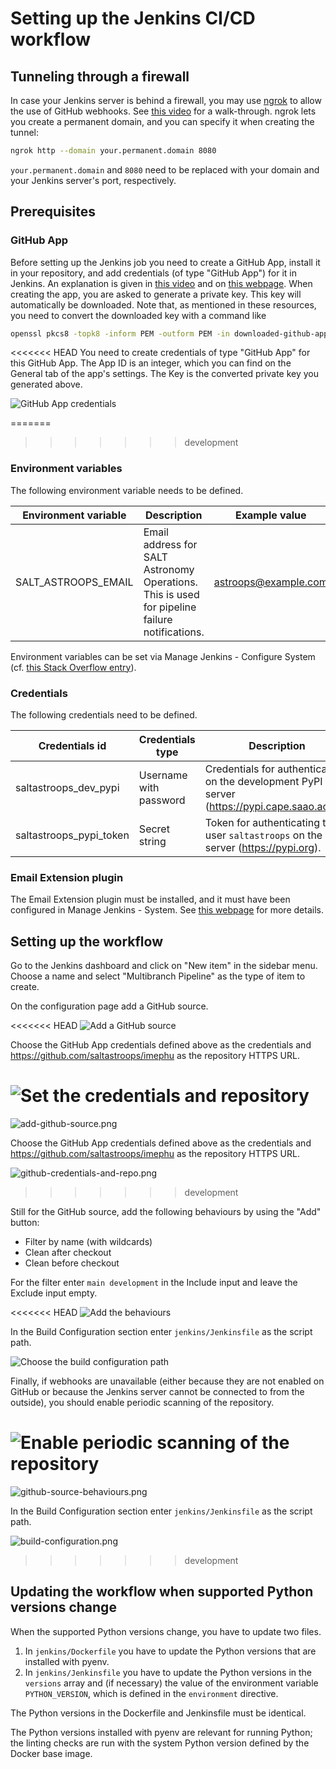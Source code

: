 # Setting up the Jenkins CI/CD workflow

## Tunneling through a firewall

In case your Jenkins server is behind a firewall, you may use [ngrok](https://ngrok.io) to allow the use of GitHub webhooks. See [this video](https://youtu.be/yMNJeWeE0qI) for a walk-through. ngrok lets you create a permanent domain, and you can specify it when creating the tunnel:

```bash
ngrok http --domain your.permanent.domain 8080
```

`your.permanent.domain` and `8080` need to be replaced with your domain and your Jenkins server's port, respectively.

## Prerequisites

### GitHub App

Before setting up the Jenkins job you need to create a GitHub App, install it in your repository, and add credentials (of type "GitHub App") for it in Jenkins. An explanation is given in [this video](https://youtu.be/aDmeeVDrp0o) and on [this webpage](https://docs.cloudbees.com/docs/cloudbees-ci/latest/cloud-admin-guide/github-app-auth). When creating the app, you are asked to generate a private key. This key will automatically be downloaded. Note that, as mentioned in these resources, you need to convert the downloaded key with a command like

```bash
openssl pkcs8 -topk8 -inform PEM -outform PEM -in downloaded-github-app-key.pem -out converted-github-app-key.pem -nocrypt
```

<<<<<<< HEAD
You need to create credentials of type "GitHub App" for this GitHub App. The App ID is an integer, which you can find on the General tab of the app's settings. The Key is the converted private key you generated above.

![GitHub App credentials](img/github_app_credentials.png)

=======
>>>>>>> development
### Environment variables

The following environment variable needs to be defined.

| Environment variable | Description                                                                                   | Example value        |
|----------------------|-----------------------------------------------------------------------------------------------|----------------------|
| SALT_ASTROOPS_EMAIL  | Email address for SALT Astronomy Operations. This is used for pipeline failure notifications. | astroops@example.com |

Environment variables can be set via Manage Jenkins - Configure System (cf. [this Stack Overflow entry](https://stackoverflow.com/questions/54207815/does-jenkins-have-a-feature-like-credentials-for-non-secrets)).

### Credentials

The following credentials need to be defined.

| Credentials id          | Credentials type       | Description                                                                                   |
|-------------------------|------------------------|-----------------------------------------------------------------------------------------------|
| saltastroops_dev_pypi   | Username with password | Credentials for authenticating on the development PyPI server (https://pypi.cape.saao.ac.za). | 
| saltastroops_pypi_token | Secret string          | Token for authenticating the user `saltastroops` on the PyPI server (https://pypi.org).       | 

### Email Extension plugin

The Email Extension plugin must be installed, and it must have been configured in Manage Jenkins - System. See [this webpage](https://www.edureka.co/blog/email-notification-in-jenkins/) for more details.

## Setting up the workflow

Go to the Jenkins dashboard and click on "New item" in the sidebar menu. Choose a name and select "Multibranch Pipeline" as the type of item to create.

On the configuration page add a GitHub source.

<<<<<<< HEAD
![Add a GitHub source](img/add-github-source.png)

Choose the GitHub App credentials defined above as the credentials and https://github.com/saltastroops/imephu as the repository HTTPS URL.

![Set the credentials and repository](img/github-credentials-and-repo.png)
=======
![add-github-source.png](img/add-github-source.png)

Choose the GitHub App credentials defined above as the credentials and https://github.com/saltastroops/imephu as the repository HTTPS URL.

![github-credentials-and-repo.png](img/github-credentials-and-repo.png)
>>>>>>> development

Still for the GitHub source, add the following behaviours by using the "Add" button:

* Filter by name (with wildcards)
* Clean after checkout
* Clean before checkout

For the filter enter `main development` in the Include input and leave the Exclude input empty.

<<<<<<< HEAD
![Add the behaviours](img/github-source-behaviours.png)

In the Build Configuration section enter `jenkins/Jenkinsfile` as the script path.

![Choose the build configuration path](img/build-configuration.png)

Finally, if webhooks are unavailable (either because they are not enabled on GitHub or because the Jenkins server cannot be connected to from the outside), you should enable periodic scanning of the repository.

![Enable periodic scanning of the repository](img/polling.png)
=======
![github-source-behaviours.png](img/github-source-behaviours.png)

In the Build Configuration section enter `jenkins/Jenkinsfile` as the script path.

![build-configuration.png](img/build-configuration.png)
>>>>>>> development

## Updating the workflow when supported Python versions change

When the supported Python versions change, you have to update two files.

1. In `jenkins/Dockerfile` you have to update the Python versions that are installed with pyenv.
2. In `jenkins/Jenkinsfile` you have to update the Python versions in the `versions` array and (if necessary) the value of the environment variable `PYTHON_VERSION`, which is defined in the `environment` directive.

The Python versions in the Dockerfile and Jenkinsfile must be identical.

The Python versions installed with pyenv are relevant for running Python; the linting checks are run with the system Python version defined by the Docker base image.
